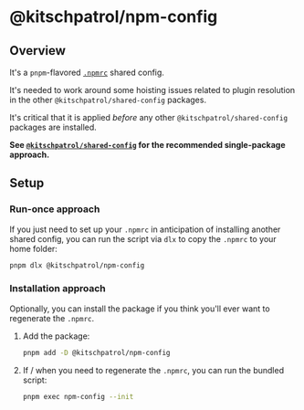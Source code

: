 # @kitschpatrol/npm-config

## Overview

It's a `pnpm`-flavored [`.npmrc`](https://pnpm.io/npmrc) shared config.

It's needed to work around some hoisting issues related to plugin resolution in the other `@kitschpatrol/shared-config` packages.

It's critical that it is applied _before_ any other `@kitschpatrol/shared-config` packages are installed.

**See [`@kitschpatrol/shared-config`](https://www.npmjs.com/package/@kitschpatrol/shared-config) for the recommended single-package approach.**

## Setup

### Run-once approach

If you just need to set up your `.npmrc` in anticipation of installing another shared config, you can run the script via `dlx` to copy the `.npmrc` to your home folder:

```sh
pnpm dlx @kitschpatrol/npm-config
```

### Installation approach

Optionally, you can install the package if you think you'll ever want to regenerate the `.npmrc`.

1. Add the package:

   ```sh
   pnpm add -D @kitschpatrol/npm-config
   ```

2. If / when you need to regenerate the `.npmrc`, you can run the bundled script:

   ```sh
   pnpm exec npm-config --init
   ```
